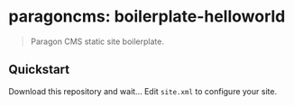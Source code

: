 paragoncms: boilerplate-helloworld
=================================

> Paragon CMS static site boilerplate.



## Quickstart

Download this repository and wait...
Edit `site.xml` to configure your site.

